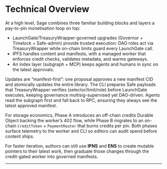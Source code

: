 # Technical Overview

At a high level, Sage combines three familiar building blocks and layers a pay-to-pin monetisation loop on top:

- LaunchGate/TreasuryWrapper-governed upgrades (Governor + Timelock + Safe-admin) provide trusted execution: DAO roles act via TreasuryWrapper while on-chain limits guard every LaunchGate call.
- IPFS handles content and manifests, with a managed worker that enforces credit checks, validates metadata, and warms gateways.
- An index layer (subgraph + MCP) keeps agents and humans in sync on the latest approvals.

Updates are “manifest-first”: one proposal approves a new manifest CID and atomically updates the entire library. The CLI prepares Safe payloads that TreasuryWrapper verifies (selector/limit/role) before LaunchGate executes, keeping governance multisig-supervised yet DAO-driven. Agents read the subgraph first and fall back to RPC, ensuring they always see the latest approved manifest.

For storage economics, Phase A introduces an off-chain credits Durable Object backing the worker’s 402 flow, while Phase B migrates to an on-chain `CreditToken` + `PaymentRouter` that burns credits per pin. Both phases surface telemetry to the worker and CLI so editors can audit spend before content ships.

For faster iteration, authors can still use **IPNS** and **ENS** to create mutable pointers to their latest work, then graduate those changes through the credit-gated worker into governed manifests.

---
